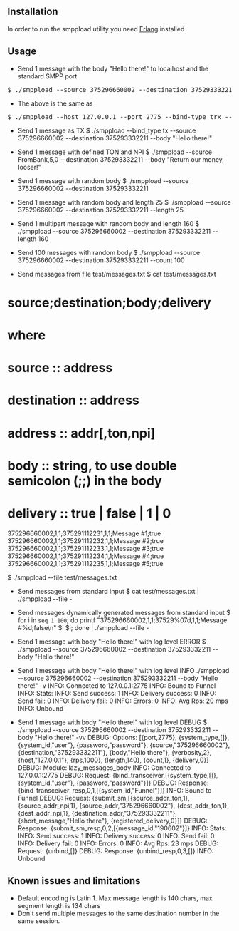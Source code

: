 Installation
------------

In order to run the smppload utility you need [Erlang](http://www.erlang.org/) installed

Usage
-----

* Send 1 message with the body "Hello there!" to localhost and the standard SMPP port
<pre>
$ ./smppload --source 375296660002 --destination 375293332211 --body "Hello there!"
</pre>

* The above is the same as
<pre>
$ ./smppload --host 127.0.0.1 --port 2775 --bind-type trx --system_type "" --system_id user --password password --source 375296660002 --destination 375293332211 --body "Hello there!"
</pre>

* Send 1 message as TX
$ ./smppload --bind_type tx --source 375296660002 --destination 375293332211 --body "Hello there!"

* Send 1 message with defined TON and NPI
$ ./smppload --source FromBank,5,0 --destination 375293332211 --body "Return our money, looser!"

* Send 1 message with random body
$ ./smppload --source 375296660002 --destination 375293332211

* Send 1 message with random body and length 25
$ ./smppload --source 375296660002 --destination 375293332211 --length 25

* Send 1 multipart message with random body and length 160
$ ./smppload --source 375296660002 --destination 375293332211 --length 160

* Send 100 messages with random body
$ ./smppload --source 375296660002 --destination 375293332211 --count 100

* Send messages from file test/messages.txt
$ cat test/messages.txt
# source;destination;body;delivery
# where
#   source :: address
#   destination :: address
#   address :: addr[,ton,npi]
#   body :: string, to use double semicolon (;;) in the body
#   delivery :: true | false | 1 | 0

375296660002,1,1;375291112231,1,1;Message #1;true
375296660002,1,1;375291112232,1,1;Message #2;true
375296660002,1,1;375291112233,1,1;Message #3;true
375296660002,1,1;375291112234,1,1;Message #4;true
375296660002,1,1;375291112235,1,1;Message #5;true

$ ./smppload --file test/messages.txt

* Send messages from standard input
$ cat test/messages.txt | ./smppload --file -

* Send messages dynamically generated messages from standard input
$ for i in `seq 1 100`; do printf "375296660002,1,1;37529%07d,1,1;Message #%d;false\n" $i $i; done | ./smppload --file -

* Send 1 message with body "Hello there!" with log level ERROR
$ ./smppload --source 375296660002 --destination 375293332211 --body "Hello there!"

* Send 1 message with body "Hello there!" with log level INFO
./smppload --source 375296660002 --destination 375293332211 --body "Hello there!" -v
INFO:  Connected to 127.0.0.1:2775
INFO:  Bound to Funnel
INFO:  Stats:
INFO:     Send success:     1
INFO:     Delivery success: 0
INFO:     Send fail:        0
INFO:     Delivery fail:    0
INFO:     Errors:           0
INFO:     Avg Rps:          20 mps
INFO:  Unbound

* Send 1 message with body "Hello there!" with log level DEBUG
$ ./smppload --source 375296660002 --destination 375293332211 --body "Hello there!" -vv
DEBUG: Options: [{port,2775},
                 {system_type,[]},
                 {system_id,"user"},
                 {password,"password"},
                 {source,"375296660002"},
                 {destination,"375293332211"},
                 {body,"Hello there"},
                 {verbosity,2},
                 {host,"127.0.0.1"},
                 {rps,1000},
                 {length,140},
                 {count,1},
                 {delivery,0}]
DEBUG: Module: lazy_messages_body
INFO:  Connected to 127.0.0.1:2775
DEBUG: Request: {bind_transceiver,[{system_type,[]},
                                   {system_id,"user"},
                                   {password,"password"}]}
DEBUG: Response: {bind_transceiver_resp,0,1,[{system_id,"Funnel"}]}
INFO:  Bound to Funnel
DEBUG: Request: {submit_sm,[{source_addr_ton,1},
                            {source_addr_npi,1},
                            {source_addr,"375296660002"},
                            {dest_addr_ton,1},
                            {dest_addr_npi,1},
                            {destination_addr,"375293332211"},
                            {short_message,"Hello there"},
                            {registered_delivery,0}]}
DEBUG: Response: {submit_sm_resp,0,2,[{message_id,"190602"}]}
INFO:  Stats:
INFO:     Send success:     1
INFO:     Delivery success: 0
INFO:     Send fail:        0
INFO:     Delivery fail:    0
INFO:     Errors:           0
INFO:     Avg Rps:          23 mps
DEBUG: Request: {unbind,[]}
DEBUG: Response: {unbind_resp,0,3,[]}
INFO:  Unbound

Known issues and limitations
----------------------------

* Default encoding is Latin 1. Max message length is 140 chars, max segment length is 134 chars
* Don't send multiple messages to the same destination number in the same session.
